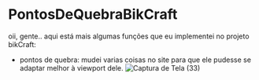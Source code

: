 # PontosDeQuebraBikCraft
oii, gente.. aqui está mais algumas funções que eu implementei no projeto bikCraft:
- pontos de quebra: mudei varias coisas no site para que ele pudesse se adaptar melhor à viewport dele.
![Captura de Tela (33)](https://user-images.githubusercontent.com/109091389/230407759-9a1b0d9c-95cf-4d6b-84fd-412f2a46b4bf.png)
